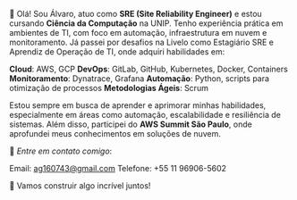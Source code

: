  👋 Olá! Sou Álvaro, atuo como **SRE (Site Reliability Engineer)** e estou cursando **Ciência da Computação** na UNIP. Tenho experiência prática em ambientes de TI, com foco em automação, infraestrutura em nuvem e monitoramento. Já passei por desafios na Livelo como Estagiário SRE e Aprendiz de Operação de TI, onde adquiri habilidades em:

**Cloud**: AWS, GCP
**DevOps**: GitLab, GitHub, Kubernetes, Docker, Containers
**Monitoramento**: Dynatrace, Grafana
**Automação**: Python, scripts para otimização de processos
**Metodologias Ágeis**: Scrum

Estou sempre em busca de aprender e aprimorar minhas habilidades, especialmente em áreas como automação, escalabilidade e resiliência de sistemas. Além disso, participei do **AWS Summit São Paulo**, onde aprofundei meus conhecimentos em soluções de nuvem.

💬 *Entre em contato comigo*:

Email: ag160743@gmail.com
Telefone: +55 11 96906-5602

 🚀 Vamos construir algo incrível juntos!
